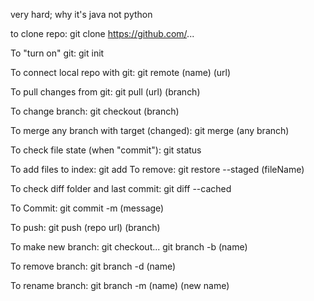 very hard;
why it's java not python

to clone repo:
  git clone https://github.com/...

To "turn on" git:
  git init

To connect local repo with git:
  git remote (name) (url)

To pull changes from git:
  git pull (url) (branch)

To change branch:
  git checkout (branch)

To merge any branch with target (changed):
  git merge (any branch)

To check file state (when "commit"):
  git status

To add files to index:
  git add
To remove:
  git restore --staged (fileName)

To check diff folder and last commit:
  git diff --cached

To Commit:
  git commit -m (message)

To push:
  git push (repo url) (branch)

To make new branch:
  git checkout...
  git branch -b (name)

To remove branch:
  git branch -d (name)

To rename branch:
  git branch -m (name) (new name)
